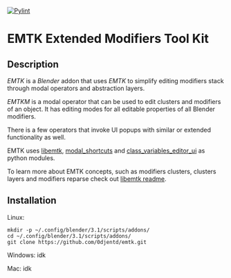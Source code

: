 [![Pylint](https://github.com/0djentd/emtk/actions/workflows/pylint.yml/badge.svg)](https://github.com/0djentd/emtk/actions/workflows/pylint.yml)

EMTK Extended Modifiers Tool Kit
=======

## Description

_EMTK_ is a _Blender_ addon that uses _EMTK_ to simplify editing
modifiers stack through modal operators and abstraction layers.

_EMTKM_ is a modal operator that can be used to edit clusters
and modifiers of an object. It has editing modes for
all editable properties of all Blender modifiers.

There is a few operators that invoke UI popups with similar or extended
functionality as well.

EMTK uses [libemtk](https://github.com/0djentd/libemtk), [modal_shortcuts](https://github.com/0djentd/modal_shortcuts) and [class_variables_editor_ui](https://github.com/0djentd/class_variables_editor_ui) as python modules.

To learn more about EMTK concepts, such as modifiers clusters, clusters layers and modifiers reparse check out [libemtk readme](https://github.com/0djentd/libemtk/blob/master/README.md).

## Installation
Linux:
```
mkdir -p ~/.config/blender/3.1/scripts/addons/
cd ~/.config/blender/3.1/scripts/addons/
git clone https://github.com/0djentd/emtk.git
```

Windows:
idk

Mac:
idk
